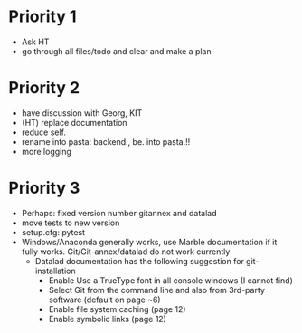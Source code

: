 # Priority 1
- Ask HT
- go through all files/todo and clear and make a plan

# Priority 2
- have discussion with Georg, KIT
- (HT) replace documentation
- reduce self.
- rename into pasta: backend., be. into pasta.!!
- more logging

# Priority 3
- Perhaps: fixed version number gitannex and datalad
- move tests to new version
- setup.cfg: pytest
- Windows/Anaconda generally works, use Marble documentation if it fully works. Git/Git-annex/datalad do not work currently
  - Datalad documentation has the following suggestion for git-installation
    - Enable Use a TrueType font in all console windows  (I cannot find)
    - Select Git from the command line and also from 3rd-party software (default on page ~6)
    - Enable file system caching (page 12)
    - Enable symbolic links (page 12)


